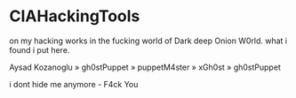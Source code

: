 # CIAHackingTools
on my hacking works in the fucking world of Dark deep Onion W0rld. what i found i put here.

Aysad Kozanoglu » gh0stPuppet » puppetM4ster » xGh0st » gh0stPuppet 

 i dont hide me anymore - F4ck You

